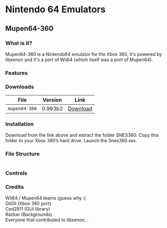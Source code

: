# Nintendo 64 Emulators

## Mupen64-360

### What is it?

Mupen64-360 is a Nintendo64 emulator for the Xbox 360, it's powered by libxenon and it's a port of Wii64 (which itself was a port of Mupen64).

### Features


### Downloads

| File          | Version | Link                                                                                           |
|---------------|:-------:|------------------------------------------------------------------------------------------------|
| `mupen64-360` | 0.993b2 | [Download](https://drive.google.com/file/d/1IoPp5nIQ45Col3lWyLkCBBJdyKXijkMO/view?usp=sharing) |

### Installation 

Download from the link above and extract the folder SNES360. Copy this 
folder to your Xbox 360’s hard drive. Launch the Snes360.xex.

### File Structure

```

```

### Controls

### Credits

Wii64 / Mupen64 teams (guess why :) <br>
GliGli (Xbox 360 port) <br>
Ced2911 (GUI library) <br>
Razkar (Backgrounds) <br>
Everyone that contributed to libxenon... <br>